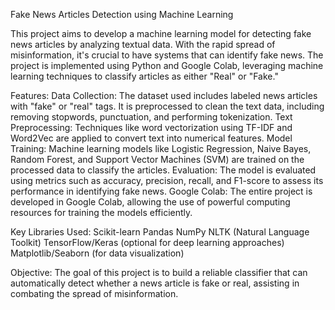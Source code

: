 Fake News Articles Detection using Machine Learning

This project aims to develop a machine learning model for detecting fake news articles by analyzing textual data. With the rapid spread of misinformation, it's crucial to have systems that can identify fake news. The project is implemented using Python and Google Colab, leveraging machine learning techniques to classify articles as either "Real" or "Fake."

Features:
Data Collection: The dataset used includes labeled news articles with "fake" or "real" tags. It is preprocessed to clean the text data, including removing stopwords, punctuation, and performing tokenization.
Text Preprocessing: Techniques like word vectorization using TF-IDF and Word2Vec are applied to convert text into numerical features.
Model Training: Machine learning models like Logistic Regression, Naive Bayes, Random Forest, and Support Vector Machines (SVM) are trained on the processed data to classify the articles.
Evaluation: The model is evaluated using metrics such as accuracy, precision, recall, and F1-score to assess its performance in identifying fake news.
Google Colab: The entire project is developed in Google Colab, allowing the use of powerful computing resources for training the models efficiently.

Key Libraries Used:
Scikit-learn
Pandas
NumPy
NLTK (Natural Language Toolkit)
TensorFlow/Keras (optional for deep learning approaches)
Matplotlib/Seaborn (for data visualization)

Objective:
The goal of this project is to build a reliable classifier that can automatically detect whether a news article is fake or real, assisting in combating the spread of misinformation.
